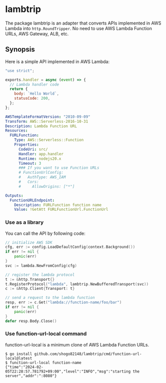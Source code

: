 # lambtrip

The package lambtrip is an adapter that converts APIs implemented in AWS Lambda into `http.RoundTripper`.
No need to use AWS Lambda Function URLs, AWS Gateway, ALB, etc.

## Synopsis

Here is a simple API implemented in AWS Lambda:

```javascript
"use strict";

exports.handler = async (event) => {
  // Lambda handler code
  return {
    body: `Hello World`,
    statusCode: 200,
  };
};
```

```yaml
AWSTemplateFormatVersion: "2010-09-09"
Transform: AWS::Serverless-2016-10-31
Description: Lambda Function URL
Resources:
  FURLFunction:
    Type: AWS::Serverless::Function
    Properties:
      CodeUri: src/
      Handler: app.handler
      Runtime: nodejs20.x
      Timeout: 3
      ### If you want to use Function URLs
      # FunctionUrlConfig:
      #   AuthType: AWS_IAM
      #   Cors:
      #     AllowOrigins: ["*"]

Outputs:
  FunctionURLEndpoint:
    Description: FURLFunction function name
    Value: !GetAtt FURLFunctionUrl.FunctionUrl
```

### Use as a library

You can call the API by following code:

```go
// initialize AWS SDK
cfg, err := config.LoadDefaultConfig(context.Background())
if err != nil {
    panic(err)
}
svc := lambda.NewFromConfig(cfg)

// register the lambda protocol
t := &http.Transport{}
t.RegisterProtocol("lambda", lambtrip.NewBufferedTransport(svc))
c := &http.Client{Transport: t}

// send a request to the lambda function
resp, err := c.Get("lambda://function-name/foo/bar")
if err != nil {
    panic(err)
}
defer resp.Body.Close()
```

### Use function-url-local command

function-url-local is a minimum clone of AWS Lambda Function URLs.

```
$ go install github.com/shogo82148/lambtrip/cmd/function-url-local@latest
$ function-url-local function-name
{"time":"2024-02-05T22:28:57.781792+09:00","level":"INFO","msg":"starting the server","addr":":8080"}
```
